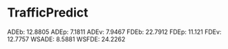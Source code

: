 # TrafficPredict

ADEb: 12.8805
ADEp: 7.1811
ADEv: 7.9467
FDEb: 22.7912
FDEp: 11.121
FDEv: 12.7757
WSADE: 8.5881
WSFDE: 24.2262